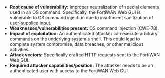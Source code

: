 - **Root cause of vulnerability:** Improper neutralization of special elements used in an OS command. Specifically, the FortiWAN Web GUI is vulnerable to OS command injection due to insufficient sanitization of user-supplied input.
- **Weaknesses/vulnerabilities present:** OS command injection (CWE-78).
- **Impact of exploitation:** An authenticated attacker can execute arbitrary commands on the underlying system's shell. This could lead to complete system compromise, data breaches, or other malicious activities.
- **Attack vectors:** Specifically crafted HTTP requests sent to the FortiWAN Web GUI.
- **Required attacker capabilities/position:** The attacker needs to be an authenticated user with access to the FortiWAN Web GUI.